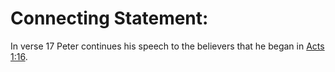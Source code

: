 # Connecting Statement:

In verse 17 Peter continues his speech to the believers that he began in [Acts 1:16](../01/16.md).